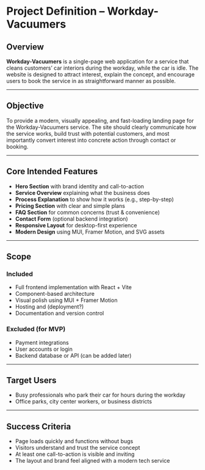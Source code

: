 # Project Definition – Workday-Vacuumers

## Overview
**Workday-Vacuumers** is a single-page web application for a service that cleans customers’ car interiors during the workday, while the car is idle. The website is designed to attract interest, explain the concept, and encourage users to book the service in as straightforward manner as possible.

---

## Objective
To provide a modern, visually appealing, and fast-loading landing page for the Workday-Vacuumers service. The site should clearly communicate how the service works, build trust with potential customers, and most importantly convert interest into concrete action through contact or booking.

---

## Core Intended Features
- **Hero Section** with brand identity and call-to-action
- **Service Overview** explaining what the business does
- **Process Explanation** to show how it works (e.g., step-by-step)
- **Pricing Section** with clear and simple plans
- **FAQ Section** for common concerns (trust & convenience)
- **Contact Form** (optional backend integration)
- **Responsive Layout** for desktop-first experience
- **Modern Design** using MUI, Framer Motion, and SVG assets

---

## Scope
### Included
- Full frontend implementation with React + Vite
- Component-based architecture
- Visual polish using MUI + Framer Motion
- Hosting and (deployment?)
- Documentation and version control

### Excluded (for MVP)
- Payment integrations
- User accounts or login
- Backend database or API (can be added later)

---

## Target Users
- Busy professionals who park their car for hours during the workday
- Office parks, city center workers, or business districts

---

## Success Criteria
- Page loads quickly and functions without bugs
- Visitors understand and trust the service concept
- At least one call-to-action is visible and inviting
- The layout and brand feel aligned with a modern tech service
